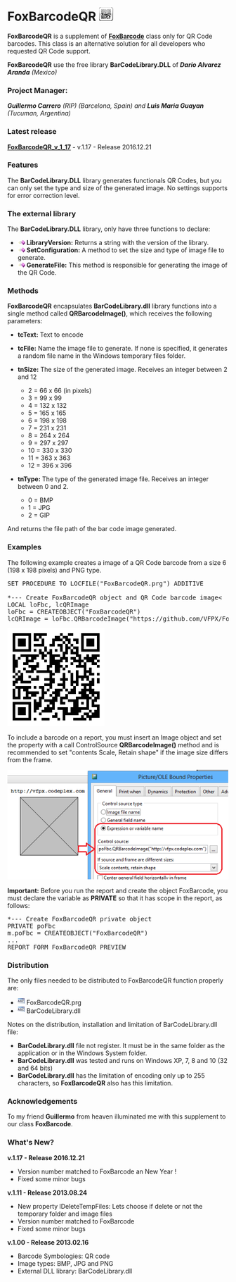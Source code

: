 # FoxBarcodeQR ![](images/FBC_QR_00.png)

**FoxBarcodeQR** is a supplement of **[FoxBarcode](https://github.com/VFPX/FoxBarCode)** class only for QR Code barcodes. This class is an alternative solution for all developers who requested QR Code support.

**FoxBarcodeQR** use the free library **BarCodeLibrary.DLL** of ***Dario Alvarez Aranda** (Mexico)*

### Project Manager:

***Guillermo Carrero** (RIP) (Barcelona, Spain) and **Luis Maria Guayan** (Tucuman, Argentina)*

### Latest release

**[FoxBarcodeQR_v_1_17](/FoxBarcodeQR_v_1_17/)** - v.1.17 - Release 2016.12.21

### Features

The **BarCodeLibrary.DLL** library generates functionals QR Codes, but you can only set the type and size of the generated image. No settings supports for error correction level.

### The external library

The **BarCodeLibrary.DLL** library, only have three functions to declare:

* ![](images/meth.gif) **LibraryVersion:** Returns a string with the version of the library.
* ![](images/meth.gif) **SetConfiguration:** A method to set the size and type of image file to generate.
* ![](images/meth.gif) **GenerateFile:** This method is responsible for generating the image of the QR Code.

### Methods

**FoxBarcodeQR** encapsulates **BarCodeLibrary.dll** library functions into a single method called **QRBarcodeImage()**, which receives the following parameters:

* **tcText:** Text to encode
* **tcFile:** Name the image file to generate. If none is specified, it generates a random file name in the Windows temporary files folder.
* **tnSize:** The size of the generated image. Receives an integer between 2 and 12
  * 2 = 66 x 66 (in pixels)
  * 3 = 99 x 99
  * 4 = 132 x 132
  * 5 = 165 x 165
  * 6 = 198 x 198
  * 7 = 231 x 231
  * 8 = 264 x 264
  * 9 = 297 x 297
  * 10 = 330 x 330
  * 11 = 363 x 363
  * 12 = 396 x 396
  
* **tnType:** The type of the generated image file. Receives an integer between 0 and 2.
  * 0 = BMP
  * 1 = JPG
  * 2 = GIP

And returns the file path of the bar code image generated.

### Examples

The following example creates a image of a QR Code barcode from a size 6 (198 x 198 pixels) and PNG type.

<pre>SET PROCEDURE TO LOCFILE("FoxBarcodeQR.prg") ADDITIVE

*--- Create FoxBarcodeQR object and QR Code barcode image<
LOCAL loFbc, lcQRImage
loFbc = CREATEOBJECT("FoxBarcodeQR")
lcQRImage = loFbc.QRBarcodeImage("https://github.com/VFPX/FoxBarCodeQR",,6,2)</pre>

![](images/FBC_QR_01.png)

To include a barcode on a report, you must insert an Image object and set the property with a call ControlSource **QRBarcodeImage()** method and is recommended to set "contents Scale, Retain shape" if the image size differs from the frame.

![](images/FBC_QR_02.png)

**Important:** Before you run the report and create the object FoxBarcode, you must declare the variable as **PRIVATE** so that it has scope in the report, as follows:

<pre>*--- Create FoxBarcodeQR private object
PRIVATE poFbc
m.poFbc = CREATEOBJECT("FoxBarcodeQR")
...
REPORT FORM FoxBarcodeQR PREVIEW</pre>

### Distribution

The only files needed to be distributed to FoxBarcodeQR function properly are:

* ![](images/prg.gif) FoxBarcodeQR.prg
* ![](images/prg.gif) BarCodeLibrary.dll
 
Notes on the distribution, installation and limitation of BarCodeLibrary.dll file:

  * **BarCodeLibrary.dll** file not register. It must be in the same folder as the application or in the Windows System folder.
  * **BarCodeLibrary.dll** was tested and runs on Windows XP, 7, 8 and 10 (32 and 64 bits)
  * **BarCodeLibrary.dll** has the limitation of encoding only up to 255 characters, so **FoxBarcodeQR** also has this limitation.

### Acknowledgements

To my friend **Guillermo** from heaven illuminated me with this supplement to our class **FoxBarcode**.

### What's New?

**v.1.17 - Release 2016.12.21**
* Version number matched to FoxBarcode an New Year !
* Fixed some minor bugs

**v.1.11 - Release 2013.08.24**
* New property lDeleteTempFiles: Lets choose if delete or not the temporary folder and image files
* Version number matched to FoxBarcode
* Fixed some minor bugs

**v.1.00 - Release 2013.02.16**
* Barcode Symbologies: QR code
* Image types: BMP, JPG and PNG
* External DLL library: BarCodeLibrary.dll

